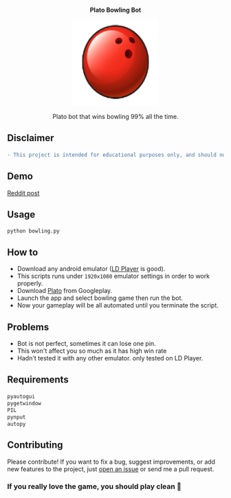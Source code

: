 **<p align="center">Plato Bowling Bot</p>**

<p align="center">
  <img width="200" height="200" src="https://github.com/elmoiv/platobowling/blob/master/icon.png">
</p>
<p align="center">
Plato bot that wins bowling 99% all the time.
</p>

## Disclaimer
```diff
- This project is intended for educational purposes only, and should not be substituted for unfair play -
```
## Demo
[Reddit post](https://www.reddit.com/r/Python/comments/haxoep/made_a_bot_that_wins_most_bowling_games_in_plato/)

## Usage
```batch
python bowling.py
```

## How to
  - Download any android emulator ([LD Player](https://encdn.ldmnq.com/download/en/LDPlayer_ens_3020_ld.exe) is good).
  - This scripts runs under `1920x1080` emulator settings in order to work properly.
  - Download [Plato](https://play.google.com/store/apps/details?id=com.plato.android&hl=en) from Googleplay.
  - Launch the app and select bowling game then run the bot.
  - Now your gameplay will be all automated until you terminate the script.
  
## Problems
  - Bot is not perfect, sometimes it can lose one pin.
  - This won't affect you so much as it has high win rate
  - Hadn't tested it with any other emulator. only tested on LD Player.

## Requirements
  ```
pyautogui
pygetwindow
PIL
pynput
autopy
  ```

## Contributing
Please contribute! If you want to fix a bug, suggest improvements, or add new features to the project, just [open an issue](https://github.com/elmoiv/platobowling/issues) or send me a pull request.

### If you really love the game, you should play clean 🙂
